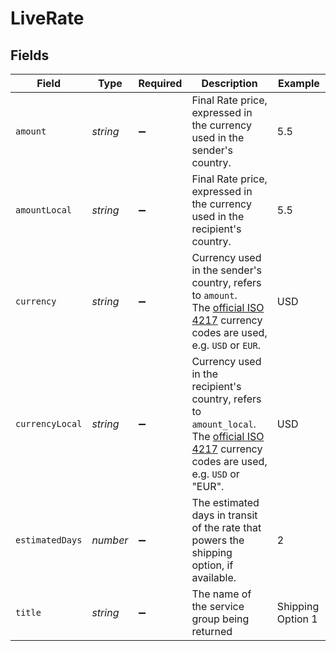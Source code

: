# LiveRate


## Fields

| Field                                                                                                                                                                                | Type                                                                                                                                                                                 | Required                                                                                                                                                                             | Description                                                                                                                                                                          | Example                                                                                                                                                                              |
| ------------------------------------------------------------------------------------------------------------------------------------------------------------------------------------ | ------------------------------------------------------------------------------------------------------------------------------------------------------------------------------------ | ------------------------------------------------------------------------------------------------------------------------------------------------------------------------------------ | ------------------------------------------------------------------------------------------------------------------------------------------------------------------------------------ | ------------------------------------------------------------------------------------------------------------------------------------------------------------------------------------ |
| `amount`                                                                                                                                                                             | *string*                                                                                                                                                                             | :heavy_minus_sign:                                                                                                                                                                   | Final Rate price, expressed in the currency used in the sender's country.                                                                                                            | 5.5                                                                                                                                                                                  |
| `amountLocal`                                                                                                                                                                        | *string*                                                                                                                                                                             | :heavy_minus_sign:                                                                                                                                                                   | Final Rate price, expressed in the currency used in the recipient's country.                                                                                                         | 5.5                                                                                                                                                                                  |
| `currency`                                                                                                                                                                           | *string*                                                                                                                                                                             | :heavy_minus_sign:                                                                                                                                                                   | Currency used in the sender's country, refers to `amount`. <br/>The <a href="http://www.xe.com/iso4217.php">official ISO 4217</a> currency codes are used, e.g. `USD` or `EUR`.      | USD                                                                                                                                                                                  |
| `currencyLocal`                                                                                                                                                                      | *string*                                                                                                                                                                             | :heavy_minus_sign:                                                                                                                                                                   | Currency used in the recipient's country, refers to `amount_local`. <br/>The <a href="http://www.xe.com/iso4217.php">official ISO 4217</a> currency codes are used, e.g. `USD` or "EUR". | USD                                                                                                                                                                                  |
| `estimatedDays`                                                                                                                                                                      | *number*                                                                                                                                                                             | :heavy_minus_sign:                                                                                                                                                                   | The estimated days in transit of the rate that powers the shipping option, if available.                                                                                             | 2                                                                                                                                                                                    |
| `title`                                                                                                                                                                              | *string*                                                                                                                                                                             | :heavy_minus_sign:                                                                                                                                                                   | The name of the service group being returned                                                                                                                                         | Shipping Option 1                                                                                                                                                                    |